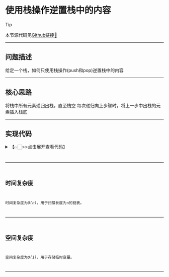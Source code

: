 # 使用栈操作逆置栈中的内容

> [!Tip]
> 
> 本节源代码见[Github链接🔗](https://github.com/MaxSolider/leetcode-algorithm/blob/main/structure/src/main/java/org/example/linkedlist/exercises/NthNodeFromEnd.java)

---

## 问题描述
给定一个栈，如何只使用栈操作(push和pop)逆置栈中的内容

---

## 核心思路
将栈中所有元素递归出栈，直至栈空
每次递归向上步骤时，将上一步中出栈的元素插入栈底



---

## 实现代码
<details> 
	<summary>【👉🏻>>点击展开查看代码】</summary> 
	<pre>
		<code>
		/**  
		 * 使用栈操作逆置栈中的内容  
		 *  
		 * @className: StackReversal  
		 * @author: Max Solider  
		 * @date: 2023-06-08 23:04  
		 */public class StackReversal {  
		  
		    private static void reverseStack(LLStack stack) {  
		        if (stack.isEmpty()) {  
		            return;  
		        }  
		        String temp = stack.pop();  
		        reverseStack(stack);  
		        insertAtBottom(stack, temp);  
		    }  
		  
		    private static void insertAtBottom(LLStack stack, String data) {  
		        if (stack.isEmpty()) {  
		            stack.push(data);  
		            return;        }  
		        String temp = stack.pop();  
		        insertAtBottom(stack, data);  
		        stack.push(temp);  
		    }  
		  
		  
		    public static void main(String[] args) {  
		        LLStack stack = new LLStack();  
		        stack.push("2");  
		        stack.push("6");  
		        stack.push("4");  
		        stack.push("1");  
		        stack.push("5");  
		        reverseStack(stack);  
		        System.out.println(stack.pop());  
		        System.out.println(stack.pop());  
		        System.out.println(stack.pop());  
		        System.out.println(stack.pop());  
		        System.out.println(stack.pop());  
		    }  
		}
		</code>
	</pre>
</details>

---

## 时间复杂度
时间复杂度为*O(n)*，用于扫描长度为n的链表。

---

## 空间复杂度
空间复杂度为*O(1)*，用于存储临时变量。

---